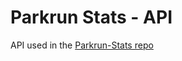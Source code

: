 Parkrun Stats - API
===================

API used in the [Parkrun-Stats repo](https://github.com/hollandben/parkrun-stats)
